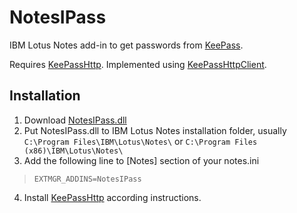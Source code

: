 # NotesIPass
IBM Lotus Notes add-in to get passwords from [KeePass](http://keepass.info).

Requires [KeePassHttp](http://github.com/pfn/keepasshttp).
Implemented using [KeePassHttpClient](http://github.com/nredko/keepasshttpclient).

## Installation

1. Download [NotesIPass.dll](https://github.com/nredko/NotesIPass/raw/master/NotesIPass.dll)
2. Put NotesIPass.dll to IBM Lotus Notes installation folder, usually `C:\Program Files\IBM\Lotus\Notes\` or `C:\Program Files (x86)\IBM\Lotus\Notes\`
3. Add the following line to [Notes] section of your notes.ini 
>`EXTMGR_ADDINS=NotesIPass`
4. Install [KeePassHttp](http://github.com/pfn/keepasshttp) according instructions.